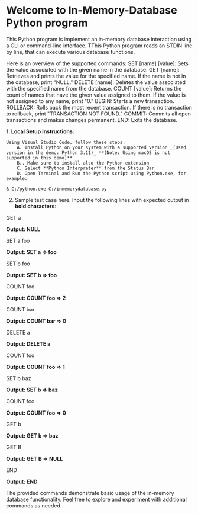 # Welcome to In-Memory-Database Python program

This Python program is implement an in-memory database interaction using a CLI or command-line interface.
TThis Python program reads an STDIN line by line, that can execute various database functions.

Here is an overview of the supported commands:
SET [name] [value]: Sets the value associated with the given name in the database.
GET [name]: Retrieves and prints the value for the specified name. If the name is not in the database, print "NULL."
DELETE [name]: Deletes the value associated with the specified name from the database.
COUNT [value]: Returns the count of names that have the given value assigned to them. If the value is not assigned to any name, print "0."
BEGIN: Starts a new transaction.
ROLLBACK: Rolls back the most recent transaction. If there is no transaction to rollback, print "TRANSACTION NOT FOUND."
COMMIT: Commits all open transactions and makes changes permanent.
END: Exits the database.
 
**1. Local Setup Instructions:**

	Using Visual Studio Code, follow these steps:
		A. Install Python on your system with a supported version _(Used version in the demo: Python 3.11)_ **(Note: Using macOS is not supported in this demo)**
		B.. Make sure to install also the Python extension
		C. Select **Python Interpreter** from the Status Bar
		D. Open Terminal and Run the Python script using Python.exe, for example:

	& C:/python.exe C:/inmemorydatabase.py

2. Sample test case here. Input the following lines with expected output in **bold characters**:

GET a

**Output: NULL**

SET a foo

**Output: SET a => foo**

SET b foo

**Output: SET b => foo**

COUNT foo

**Output: COUNT foo => 2**

COUNT bar

**Output: COUNT bar => 0**

DELETE a

**Output: DELETE a**

COUNT foo

**Output: COUNT foo => 1**

SET b baz

**Output: SET b => baz**

COUNT foo

**Output: COUNT foo => 0**

GET b

**Output: GET b => baz**

GET B

**Output: GET B => NULL**

END

**Output: END**

The provided commands demonstrate basic usage of the in-memory database functionality.
Feel free to explore and experiment with additional commands as needed.






